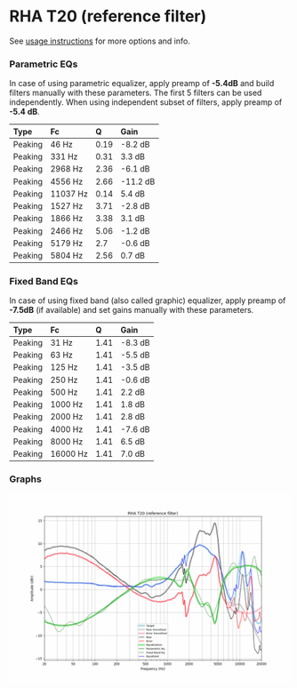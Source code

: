 # RHA T20 (reference filter)
See [usage instructions](https://github.com/jaakkopasanen/AutoEq#usage) for more options and info.

### Parametric EQs
In case of using parametric equalizer, apply preamp of **-5.4dB** and build filters manually
with these parameters. The first 5 filters can be used independently.
When using independent subset of filters, apply preamp of **-5.4 dB**.

| Type    | Fc       |    Q | Gain     |
|:--------|:---------|:-----|:---------|
| Peaking | 46 Hz    | 0.19 | -8.2 dB  |
| Peaking | 331 Hz   | 0.31 | 3.3 dB   |
| Peaking | 2968 Hz  | 2.36 | -6.1 dB  |
| Peaking | 4556 Hz  | 2.66 | -11.2 dB |
| Peaking | 11037 Hz | 0.14 | 5.4 dB   |
| Peaking | 1527 Hz  | 3.71 | -2.8 dB  |
| Peaking | 1866 Hz  | 3.38 | 3.1 dB   |
| Peaking | 2466 Hz  | 5.06 | -1.2 dB  |
| Peaking | 5179 Hz  | 2.7  | -0.6 dB  |
| Peaking | 5804 Hz  | 2.56 | 0.7 dB   |

### Fixed Band EQs
In case of using fixed band (also called graphic) equalizer, apply preamp of **-7.5dB**
(if available) and set gains manually with these parameters.

| Type    | Fc       |    Q | Gain    |
|:--------|:---------|:-----|:--------|
| Peaking | 31 Hz    | 1.41 | -8.3 dB |
| Peaking | 63 Hz    | 1.41 | -5.5 dB |
| Peaking | 125 Hz   | 1.41 | -3.5 dB |
| Peaking | 250 Hz   | 1.41 | -0.6 dB |
| Peaking | 500 Hz   | 1.41 | 2.2 dB  |
| Peaking | 1000 Hz  | 1.41 | 1.8 dB  |
| Peaking | 2000 Hz  | 1.41 | 2.8 dB  |
| Peaking | 4000 Hz  | 1.41 | -7.6 dB |
| Peaking | 8000 Hz  | 1.41 | 6.5 dB  |
| Peaking | 16000 Hz | 1.41 | 7.0 dB  |

### Graphs
![](./RHA%20T20%20(reference%20filter).png)